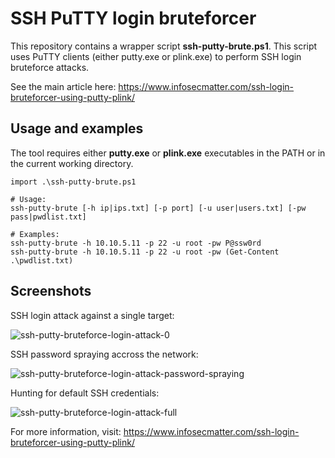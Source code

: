 # SSH PuTTY login bruteforcer

This repository contains a wrapper script **ssh-putty-brute.ps1**. This script uses PuTTY clients (either putty.exe or plink.exe) to perform SSH login bruteforce attacks.

See the main article here: https://www.infosecmatter.com/ssh-login-bruteforcer-using-putty-plink/

## Usage and examples

The tool requires either **putty.exe** or **plink.exe** executables in the PATH or in the current working directory.

```
import .\ssh-putty-brute.ps1

# Usage:
ssh-putty-brute [-h ip|ips.txt] [-p port] [-u user|users.txt] [-pw pass|pwdlist.txt]

# Examples:
ssh-putty-brute -h 10.10.5.11 -p 22 -u root -pw P@ssw0rd
ssh-putty-brute -h 10.10.5.11 -p 22 -u root -pw (Get-Content .\pwdlist.txt)
```

## Screenshots

SSH login attack against a single target:

![ssh-putty-bruteforce-login-attack-0](https://user-images.githubusercontent.com/60963123/80275175-93e8c500-86f0-11ea-9838-346e68f404b5.png)

SSH password spraying accross the network:

![ssh-putty-bruteforce-login-attack-password-spraying](https://user-images.githubusercontent.com/60963123/80275055-e8d80b80-86ef-11ea-9ada-1fc84ce58f71.png)

Hunting for default SSH credentials:

![ssh-putty-bruteforce-login-attack-full](https://user-images.githubusercontent.com/60963123/80275192-af53d000-86f0-11ea-80bb-e52cdd490753.png)

For more information, visit: https://www.infosecmatter.com/ssh-login-bruteforcer-using-putty-plink/
